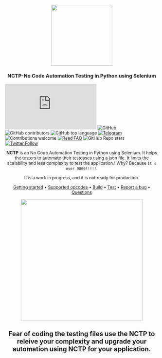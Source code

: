 <p align="center">
    <img src="https://appmaster.io/images/no-code-preview.png" height="200">
</p>

<div align="center">
  <h3 align="center">
     NCTP-No Code Automation Testing in Python using Selenium  
  </h3>
</div>

![GitHub Workflow Status](https://img.shields.io/github/actions/workflow/status/NagiPragalathan/No_Code_Testing/main.py?branch=master)
![GitHub](https://img.shields.io/github/license/NagiPragalathan/No_Code_Testing?style=flat-square&logo=github)
![GitHub contributors](https://img.shields.io/github/contributors/NagiPragalathan/No_Code_Testing?logo=github&style=flat-square)
![GitHub top language](https://img.shields.io/github/languages/top/NagiPragalathan/No_Code_Testing?style=flat-square)
[![Telegram](https://img.shields.io/badge/telegram-nagipragalathan-yellow.svg?logo=telegram)](https://t.me/nagipragalathan)
![Contributions welcome](https://img.shields.io/badge/contributions-welcome-orange.svg)
[![Read FAQ](https://img.shields.io/badge/Ask%20Question-Read%20FAQ-000000)](https://www.newton.so/view?tags=nctp)
![GitHub Repo stars](https://img.shields.io/github/stars/NagiPragalathan/No_Code_Testing?style=social)
[![Twitter Follow](https://img.shields.io/twitter/follow/nagipragalathan?style=social)](https://twitter.com/NagiPragalathan)

<div align="center">

**NCTP** is an No Code Automation Testing in Python using
  Selenium. It helps the testers to automate their testcases 
  using a json file. It limits the scalability and less complexity 
  to test the application.! 
  Why? Because `It's over 9000!!!!!`.

It is a work in progress, and it is not ready for production.

[Getting started](#getting-started) • [Supported opcodes](#supported-opcodes) •
[Build](#build) • [Test](#test) •
[Report a bug](https://github.com/)
• [Questions](https://www.newton.so/view?tags=nctp)

</div>

<div align="center">
<img src="https://media3.giphy.com/media/9MbgJKNugBIi6QDwEf/200w.webp?cid=ecf05e474m3sg50anfj1rfi5m8628lnk3tqkd77089nsi4y8&rid=200w.webp&ct=g" height="400" />
</div>

<div align="center">
<h2> Fear of coding the testing files use the NCTP to releive your complexity and upgrade your automation using NCTP for your application. </h2>
</div>


    

